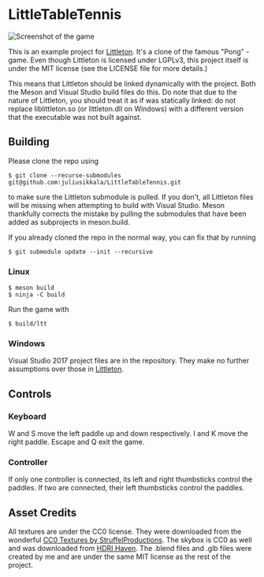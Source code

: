 # LittleTableTennis

![Screenshot of the game](screenshot.png)

This is an example project for
[Littleton](https://github.com/juliusikkala/Littleton). It's a clone of the
famous "Pong" -game. Even though Littleton is licensed under LGPLv3, this
project itself is under the MIT license (see the LICENSE file for more details.)

This means that Littleton should be linked dynamically with the project. Both
the Meson and Visual Studio build files do this. Do note that due to the nature
of Littleton, you should treat it as if was statically linked: do not replace
liblittleton.so (or littleton.dll on Windows) with a different version that the
executable was not built against.

## Building

Please clone the repo using

```console
$ git clone --recurse-submodules git@github.com:juliusikkala/LittleTableTennis.git
```

to make sure the Littleton submodule is pulled. If you don't, all Littleton
files will be missing when attempting to build with Visual Studio. Meson
thankfully corrects the mistake by pulling the submodules that have been added
as subprojects in meson.build.

If you already cloned the repo in the normal way, you can fix that by running

```console
$ git submodule update --init --recursive
```

### Linux

```console
$ meson build
$ ninja -C build
```

Run the game with

```console
$ build/ltt
```

### Windows

Visual Studio 2017 project files are in the repository. They make no further
assumptions over those in [Littleton](https://github.com/juliusikkala/Littleton/blob/master/README.md#windows).

## Controls

### Keyboard

W and S move the left paddle up and down respectively. I and K move the right
paddle. Escape and Q exit the game.

### Controller

If only one controller is connected, its left and right thumbsticks control the
paddles. If two are connected, their left thumbsticks control the paddles.

## Asset Credits

All textures are under the CC0 license. They were downloaded from the wonderful
[CC0 Textures by StruffelProductions](http://www.cc0textures.com). The skybox
is CC0 as well and was downloaded from [HDRI Haven](https://hdrihaven.com/).
The .blend files and .glb files were created by me and are under the same MIT
license as the rest of the project.
